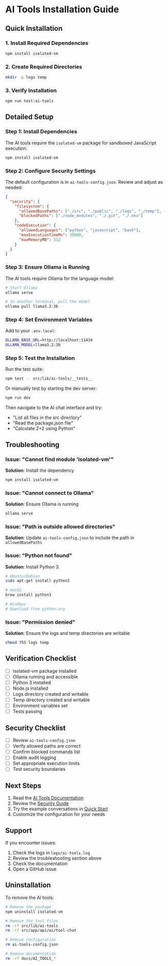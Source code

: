 # AI Tools Installation Guide

## Quick Installation

### 1. Install Required Dependencies

```bash
npm install isolated-vm
```

### 2. Create Required Directories

```bash
mkdir -p logs temp
```

### 3. Verify Installation

```bash
npm run test:ai-tools
```

## Detailed Setup

### Step 1: Install Dependencies

The AI tools require the `isolated-vm` package for sandboxed JavaScript execution:

```bash
npm install isolated-vm
```

### Step 2: Configure Security Settings

The default configuration is in `ai-tools-config.json`. Review and adjust as needed:

```json
{
  "security": {
    "filesystem": {
      "allowedBasePaths": ["./src", "./public", "./logs", "./temp"],
      "blockedPaths": ["./node_modules", "./.git", "./.env"]
    },
    "codeExecution": {
      "allowedLanguages": ["python", "javascript", "bash"],
      "maxExecutionTimeMs": 30000,
      "maxMemoryMB": 512
    }
  }
}
```

### Step 3: Ensure Ollama is Running

The AI tools require Ollama for the language model:

```bash
# Start Ollama
ollama serve

# In another terminal, pull the model
ollama pull llama3.2:3b
```

### Step 4: Set Environment Variables

Add to your `.env.local`:

```bash
OLLAMA_BASE_URL=http://localhost:11434
OLLAMA_MODEL=llama3.2:3b
```

### Step 5: Test the Installation

Run the test suite:

```bash
npm test -- src/lib/ai-tools/__tests__
```

Or manually test by starting the dev server:

```bash
npm run dev
```

Then navigate to the AI chat interface and try:
- "List all files in the src directory"
- "Read the package.json file"
- "Calculate 2+2 using Python"

## Troubleshooting

### Issue: "Cannot find module 'isolated-vm'"

**Solution**: Install the dependency
```bash
npm install isolated-vm
```

### Issue: "Cannot connect to Ollama"

**Solution**: Ensure Ollama is running
```bash
ollama serve
```

### Issue: "Path is outside allowed directories"

**Solution**: Update `ai-tools-config.json` to include the path in `allowedBasePaths`

### Issue: "Python not found"

**Solution**: Install Python 3
```bash
# Ubuntu/Debian
sudo apt-get install python3

# macOS
brew install python3

# Windows
# Download from python.org
```

### Issue: "Permission denied"

**Solution**: Ensure the logs and temp directories are writable
```bash
chmod 755 logs temp
```

## Verification Checklist

- [ ] isolated-vm package installed
- [ ] Ollama running and accessible
- [ ] Python 3 installed
- [ ] Node.js installed
- [ ] Logs directory created and writable
- [ ] Temp directory created and writable
- [ ] Environment variables set
- [ ] Tests passing

## Security Checklist

- [ ] Review `ai-tools-config.json`
- [ ] Verify allowed paths are correct
- [ ] Confirm blocked commands list
- [ ] Enable audit logging
- [ ] Set appropriate execution limits
- [ ] Test security boundaries

## Next Steps

1. Read the [AI Tools Documentation](./docs/AI_TOOLS_DOCUMENTATION.md)
2. Review the [Security Guide](./docs/AI_TOOLS_SECURITY.md)
3. Try the example conversations in [Quick Start](./docs/AI_TOOLS_README.md)
4. Customize the configuration for your needs

## Support

If you encounter issues:
1. Check the logs in `logs/ai-tools.log`
2. Review the troubleshooting section above
3. Check the documentation
4. Open a GitHub issue

## Uninstallation

To remove the AI tools:

```bash
# Remove the package
npm uninstall isolated-vm

# Remove the tool files
rm -rf src/lib/ai-tools
rm -rf src/app/api/ai/tool-chat

# Remove configuration
rm ai-tools-config.json

# Remove documentation
rm -rf docs/AI_TOOLS_*
```
